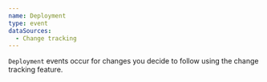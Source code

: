 ```yaml
---
name: Deployment
type: event
dataSources:
  - Change tracking
---
```


`Deployment` events occur for changes you decide to follow using the change tracking feature.